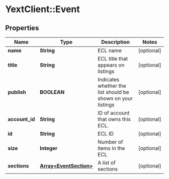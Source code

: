 # YextClient::Event

## Properties
Name | Type | Description | Notes
------------ | ------------- | ------------- | -------------
**name** | **String** | ECL name | [optional] 
**title** | **String** | ECL title that appears on listings | [optional] 
**publish** | **BOOLEAN** | Indicates whether the list should be shown on your listings | [optional] 
**account_id** | **String** | ID of account that owns this ECL. | [optional] 
**id** | **String** | ECL ID | [optional] 
**size** | **Integer** | Number of items in the ECL | [optional] 
**sections** | [**Array&lt;EventSection&gt;**](EventSection.md) | A list of sections | [optional] 


